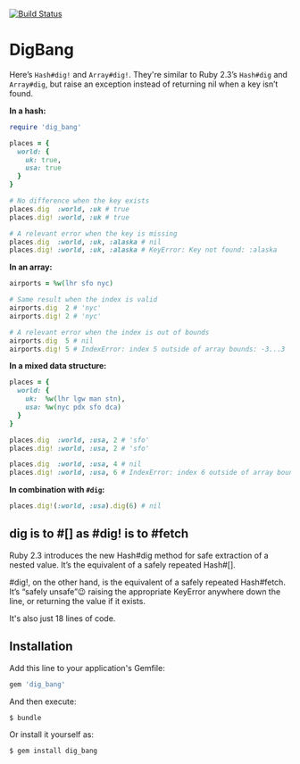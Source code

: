 [![Build Status](https://travis-ci.org/dogweather/digbang.svg?branch=master)](https://travis-ci.org/dogweather/digbang)

# DigBang

Here’s `Hash#dig!` and `Array#dig!`. They're similar to Ruby 2.3’s `Hash#dig` and `Array#dig`, but raise an exception instead of returning nil when a key isn’t found.

**In a hash:**

```ruby
require 'dig_bang'

places = {
  world: {
    uk: true,
    usa: true
  }
}

# No difference when the key exists
places.dig  :world, :uk # true
places.dig! :world, :uk # true

# A relevant error when the key is missing
places.dig  :world, :uk, :alaska # nil
places.dig! :world, :uk, :alaska # KeyError: Key not found: :alaska
```

**In an array:**

```ruby
airports = %w(lhr sfo nyc)

# Same result when the index is valid
airports.dig  2 # 'nyc'
airports.dig! 2 # 'nyc'

# A relevant error when the index is out of bounds
airports.dig  5 # nil
airports.dig! 5 # IndexError: index 5 outside of array bounds: -3...3
```

**In a mixed data structure:**
```ruby
places = {
  world: {
    uk:  %w(lhr lgw man stn),
    usa: %w(nyc pdx sfo dca)
  }
}

places.dig  :world, :usa, 2 # 'sfo'
places.dig! :world, :usa, 2 # 'sfo'

places.dig  :world, :usa, 4 # nil
places.dig! :world, :usa, 6 # IndexError: index 6 outside of array bounds: -4...4
```

**In combination with `#dig`:**

```ruby
places.dig!(:world, :usa).dig(6) # nil
```

## dig is to #[] as #dig! is to #fetch

Ruby 2.3 introduces the new Hash#dig method for safe extraction of a nested value. It’s the equivalent of a safely repeated Hash#[].

 #dig!, on the other hand, is the equivalent of a safely repeated Hash#fetch. It’s “safely unsafe”😉 raising the appropriate KeyError anywhere down the line, or returning the value if it exists.

It's also just 18 lines of code.

## Installation

Add this line to your application's Gemfile:

```ruby
gem 'dig_bang'
```

And then execute:

    $ bundle

Or install it yourself as:

    $ gem install dig_bang
